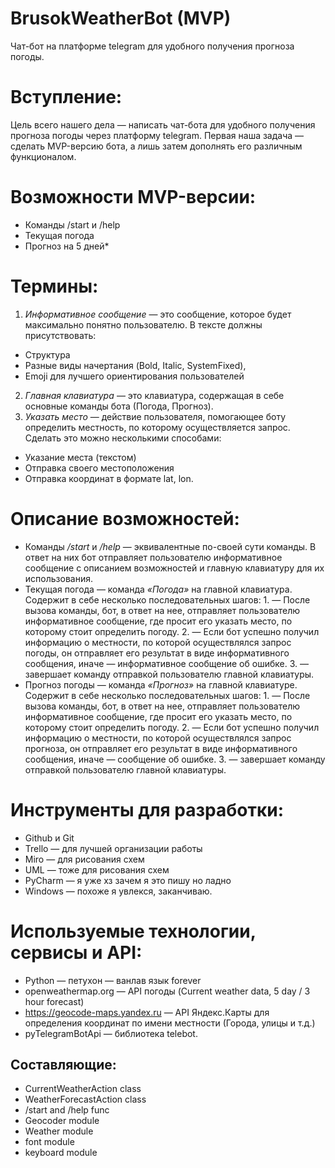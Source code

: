 # BrusokWeatherBot (MVP)
Чат-бот на платформе telegram для удобного получения прогноза погоды.
# Вступление:
Цель всего нашего дела — написать чат-бота для удобного получения прогноза погоды через платформу telegram. Первая наша задача — сделать MVP-версию бота, а лишь затем дополнять его различным функционалом.
# Возможности MVP-версии: 
- Команды /start и /help
- Текущая погода
- Прогноз на 5 дней*
# Термины:
1. *Информативное сообщение* — это сообщение, которое будет максимально понятно пользователю. В тексте должны присутствовать:
- Структура
- Разные виды начертания (Bold, Italic, SystemFixed),
- Emoji для лучшего ориентирования пользователей
2. *Главная клавиатура* — это клавиатура, содержащая в себе основные команды бота (Погода, Прогноз).
3. *Указать место* — действие пользователя, помогающее боту определить местность, по которому осуществляется запрос. Сделать это можно несколькими способами:
- Указание места (текстом)
- Отправка своего местоположения
- Отправка координат в формате lat, lon.
# Описание возможностей:
- Команды */start* и */help* — эквивалентные по-своей сути команды. В ответ на них бот отправляет пользователю информативное сообщение с описанием возможностей и главную клавиатуру для их использования.
- Текущая погода — команда *«Погода»* на главной клавиатура. Содержит в себе несколько последовательных шагов: 1. — После вызова команды, бот, в ответ на нее, отправляет пользователю информативное сообщение, где просит его указать место, по которому стоит определить погоду. 2. — Если бот успешно получил информацию о местности, по которой осуществлялся запрос погоды, он отправляет его результат в виде информативного сообщения, иначе — информативное сообщение об ошибке. 3. — завершает команду отправкой пользователю главной клавиатуры.
- Прогноз погоды — команда *«Прогноз»* на главной клавиатуре. Содержит в себе несколько последовательных шагов: 1. — После вызова команды, бот, в ответ на нее, отправляет пользователю информативное сообщение, где просит его указать место, по которому стоит определить погоду. 2. — Если бот успешно получил информацию о местности, по которой осуществлялся запрос прогноза, он отправляет его результат в виде информативного сообщения, иначе — сообщение об ошибке. 3. — завершает команду отправкой пользователю главной клавиатуры.
# Инструменты для разработки:
- Github и Git
- Trello — для лучшей организации работы
- Miro — для рисования схем
- UML — тоже для рисования схем
- PyCharm — я уже хз зачем я это пишу но ладно
- Windows — похоже я увлекся, заканчиваю.
# Используемые технологии, сервисы и API:
- Python — петухон — ванлав язык forever
- openweathermap.org — API погоды (Current weather data, 5 day / 3 hour forecast)
- https://geocode-maps.yandex.ru — API Яндекс.Карты для определения координат по имени местности (Города, улицы и т.д.)
- pyTelegramBotApi — библиотека telebot.

## Составляющие:
- CurrentWeatherAction class
- WeatherForecastAction class
- /start and /help func
- Geocoder module
- Weather module
- font module
- keyboard module

